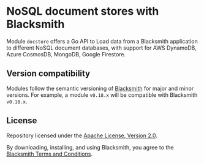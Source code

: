 # NoSQL document stores with Blacksmith

Module `docstore` offers a Go API to Load data from a Blacksmith application to
different NoSQL document databases, with support for AWS DynamoDB, Azure
CosmosDB, MongoDB, Google Firestore.

## Version compatibility

Modules follow the semantic versioning of [Blacksmith](https://github.com/nunchistudio/blacksmith)
for major and minor versions. For example, a module `v0.18.x` will be compatible
with Blacksmith `v0.18.x`.

## License

Repository licensed under the [Apache License, Version 2.0](./LICENSE).

By downloading, installing, and using Blacksmith, you agree to the
[Blacksmith Terms and Conditions](https://nunchi.studio/legal/terms).
